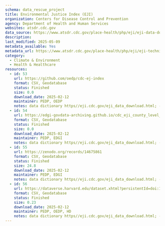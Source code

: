 ```yaml
---
schema: data_rescue_project 
title: Environmental Justice Index (EJI)
organization: Centers for Disease Control and Prevention
agency: Department of Health and Human Services
websites: atsdr.cdc.gov
data_source: https://www.atsdr.cdc.gov/place-health/php/eji/eji-data-download.html
description: 
last_modified: 2025-05-09
metadata_available: Yes
metadata_url: https://www.atsdr.cdc.gov/place-health/php/eji/eji-technical-documentation.html
category:
  - Climate & Environment
  - Health & Healthcare
resources:
  - id: 53
    url: https://github.com/oedp/cdc-ej-index
    format: CSV, Geodatabase
    status: Finished
    size: 0.0
    download_date: 2025-02-12
    maintainer: PEDP, OEDP
    notes: data dictionary https//eji.cdc.gov/eji_data_download.html; - map https//onemap.cdc.gov/portal/apps/sites/#/eji-explorer
  - id: 54
    url: https://edgi-govdata-archiving.github.io/cdc_eji_county_level_reports/
    format: CSV, Geodatabase
    status: Finished
    size: 0.0
    download_date: 2025-02-12
    maintainer: PEDP, EDGI
    notes: data dictionary https//eji.cdc.gov/eji_data_download.html; - map https//onemap.cdc.gov/portal/apps/sites/#/eji-explorer
  - id: 55
    url: https://zenodo.org/records/14675861
    format: CSV, Geodatabase
    status: Finished
    size: 24.8
    download_date: 2025-02-12
    maintainer: PEDP, EDGI
    notes: data dictionary https//eji.cdc.gov/eji_data_download.html; - map https//onemap.cdc.gov/portal/apps/sites/#/eji-explorer
  - id: 56
    url: https://dataverse.harvard.edu/dataset.xhtml?persistentId=doi:10.7910/DVN/ZVKXVQ
    format: CSV, Geodatabase
    status: Finished
    size: 0.23
    download_date: 2025-02-12
    maintainer: PEDP, OEDP, HD
    notes: data dictionary https//eji.cdc.gov/eji_data_download.html; - map https//onemap.cdc.gov/portal/apps/sites/#/eji-explorer
---
```

